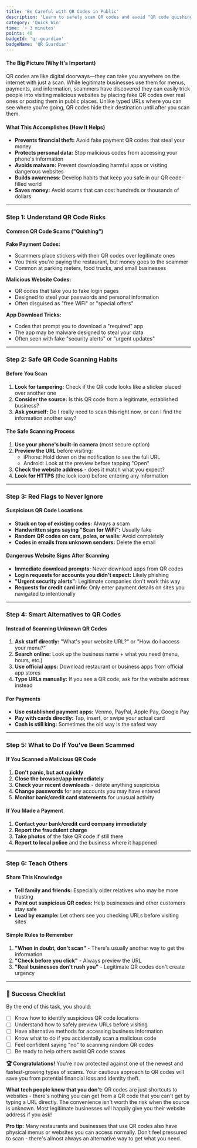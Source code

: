 ```yaml
---
title: 'Be Careful with QR Codes in Public'
description: 'Learn to safely scan QR codes and avoid "QR code quishing" scams that can steal your data or money.'
category: 'Quick Win'
time: '⚡ 3 minutes'
points: 40
badgeId: 'qr-guardian'
badgeName: 'QR Guardian'
---
```


#### The Big Picture (Why It's Important)
QR codes are like digital doorways—they can take you anywhere on the internet with just a scan. While legitimate businesses use them for menus, payments, and information, scammers have discovered they can easily trick people into visiting malicious websites by placing fake QR codes over real ones or posting them in public places. Unlike typed URLs where you can see where you're going, QR codes hide their destination until after you scan them.

#### What This Accomplishes (How It Helps)
* **Prevents financial theft:** Avoid fake payment QR codes that steal your money
* **Protects personal data:** Stop malicious codes from accessing your phone's information
* **Avoids malware:** Prevent downloading harmful apps or visiting dangerous websites
* **Builds awareness:** Develop habits that keep you safe in our QR code-filled world
* **Saves money:** Avoid scams that can cost hundreds or thousands of dollars

---

### Step 1: Understand QR Code Risks

#### Common QR Code Scams ("Quishing")
**Fake Payment Codes:**
* Scammers place stickers with their QR codes over legitimate ones
* You think you're paying the restaurant, but money goes to the scammer
* Common at parking meters, food trucks, and small businesses

**Malicious Website Codes:**
* QR codes that take you to fake login pages
* Designed to steal your passwords and personal information
* Often disguised as "free WiFi" or "special offers"

**App Download Tricks:**
* Codes that prompt you to download a "required" app
* The app may be malware designed to steal your data
* Often seen with fake "security alerts" or "urgent updates"

---

### Step 2: Safe QR Code Scanning Habits

#### Before You Scan
1. **Look for tampering:** Check if the QR code looks like a sticker placed over another one
2. **Consider the source:** Is this QR code from a legitimate, established business?
3. **Ask yourself:** Do I really need to scan this right now, or can I find the information another way?

#### The Safe Scanning Process
1. **Use your phone's built-in camera** (most secure option)
2. **Preview the URL** before visiting:
   - iPhone: Hold down on the notification to see the full URL
   - Android: Look at the preview before tapping "Open"
3. **Check the website address** - does it match what you expect?
4. **Look for HTTPS** (the lock icon) before entering any information

---

### Step 3: Red Flags to Never Ignore

#### Suspicious QR Code Locations
* **Stuck on top of existing codes:** Always a scam
* **Handwritten signs saying "Scan for WiFi":** Usually fake
* **Random QR codes on cars, poles, or walls:** Avoid completely
* **Codes in emails from unknown senders:** Delete the email

#### Dangerous Website Signs After Scanning
* **Immediate download prompts:** Never download apps from QR codes
* **Login requests for accounts you didn't expect:** Likely phishing
* **"Urgent security alerts":** Legitimate companies don't work this way
* **Requests for credit card info:** Only enter payment details on sites you navigated to intentionally

---

### Step 4: Smart Alternatives to QR Codes

#### Instead of Scanning Unknown QR Codes
1. **Ask staff directly:** "What's your website URL?" or "How do I access your menu?"
2. **Search online:** Look up the business name + what you need (menu, hours, etc.)
3. **Use official apps:** Download restaurant or business apps from official app stores
4. **Type URLs manually:** If you see a QR code, ask for the website address instead

#### For Payments
* **Use established payment apps:** Venmo, PayPal, Apple Pay, Google Pay
* **Pay with cards directly:** Tap, insert, or swipe your actual card
* **Cash is still king:** Sometimes the old way is the safest way

---

### Step 5: What to Do If You've Been Scammed

#### If You Scanned a Malicious QR Code
1. **Don't panic, but act quickly**
2. **Close the browser/app immediately**
3. **Check your recent downloads** - delete anything suspicious
4. **Change passwords** for any accounts you may have entered
5. **Monitor bank/credit card statements** for unusual activity

#### If You Made a Payment
1. **Contact your bank/credit card company immediately**
2. **Report the fraudulent charge**
3. **Take photos** of the fake QR code if still there
4. **Report to local police** and the business where it happened

---

### Step 6: Teach Others

#### Share This Knowledge
* **Tell family and friends:** Especially older relatives who may be more trusting
* **Point out suspicious QR codes:** Help businesses and other customers stay safe
* **Lead by example:** Let others see you checking URLs before visiting sites

#### Simple Rules to Remember
1. **"When in doubt, don't scan"** - There's usually another way to get the information
2. **"Check before you click"** - Always preview the URL
3. **"Real businesses don't rush you"** - Legitimate QR codes don't create urgency

---

### 🎯 Success Checklist

By the end of this task, you should:
- [  ] Know how to identify suspicious QR code locations
- [  ] Understand how to safely preview URLs before visiting
- [  ] Have alternative methods for accessing business information
- [  ] Know what to do if you accidentally scan a malicious code
- [  ] Feel confident saying "no" to scanning random QR codes
- [  ] Be ready to help others avoid QR code scams

**🏆 Congratulations!** You're now protected against one of the newest and fastest-growing types of scams. Your cautious approach to QR codes will save you from potential financial loss and identity theft.

**What tech people know that you don't:** QR codes are just shortcuts to websites - there's nothing you can get from a QR code that you can't get by typing a URL directly. The convenience isn't worth the risk when the source is unknown. Most legitimate businesses will happily give you their website address if you ask!

**Pro tip:** Many restaurants and businesses that use QR codes also have physical menus or websites you can access normally. Don't feel pressured to scan - there's almost always an alternative way to get what you need.
